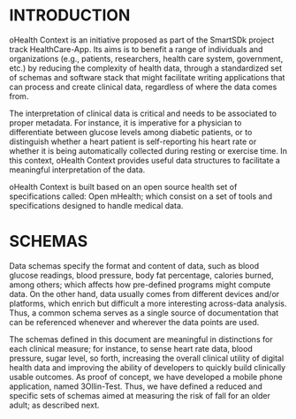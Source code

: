 # INTRODUCTION

oHealth Context is an initiative proposed as part of the SmartSDk project track HealthCare-App. Its aims is to benefit a range of individuals and organizations (e.g., patients, researchers, health care system, government, etc.) by reducing the complexity of health data, through a standardized set of schemas and software stack that might facilitate writing applications that can process and create clinical data, regardless of where the data comes from.

The interpretation of clinical data is critical and needs to be associated to proper metadata. For instance, it is imperative for a physician to differentiate between glucose levels among diabetic patients, or to distinguish whether a heart patient is self-reporting his heart rate or whether it is being automatically collected during resting or exercise time. In this context, oHealth Context provides useful data structures to facilitate a meaningful interpretation of the data. 

oHealth Context is built based on an open source health set of specifications called: Open mHealth; which consist on a set of tools and specifications designed to handle medical data. 

# SCHEMAS

Data schemas specify the format and content of data, such as blood glucose readings, blood pressure, body fat percentage, calories burned, among others; which affects how pre-defined programs might compute data. On the other hand, data usually comes from different devices and/or platforms, which enrich but difficult a more interesting across-data analysis. Thus, a common schema serves as a single source of documentation that can be referenced whenever and wherever the data points are used.

The schemas defined in this document are meaningful in distinctions for each clinical measure; for instance, to sense heart rate data, blood pressure, sugar level, so forth, increasing the overall clinical utility of digital health data and improving the ability of developers to quickly build clinically usable outcomes. As proof of concept, we have developed a mobile phone application, named 3Ollin-Test. Thus, we have defined a reduced and specific sets of schemas aimed at measuring the risk of fall for an older adult; as described next.
